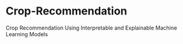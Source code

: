 # Crop-Recommendation
Crop Recommendation Using Interpretable and Explainable Machine Learning Models 
